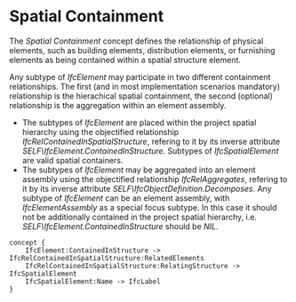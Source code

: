 Spatial Containment
===================

The _Spatial Containment_ concept defines the relationship of physical elements, such as building elements, distribution elements, or furnishing elements as being contained within a spatial structure element.

Any subtype of _IfcElement_ may participate in two different containment relationships. The first (and in most implementation scenarios mandatory) relationship is the hierachical spatial containment, the second (optional) relationship is the aggregation within an element assembly.

* The subtypes of _IfcElement_ are placed within the project spatial hierarchy using the objectified relationship _IfcRelContainedInSpatialStructure_, refering to it by its inverse attribute _SELF\IfcElement.ContainedInStructure_. Subtypes of _IfcSpatialElement_ are valid spatial containers.
* The subtypes of _IfcElement_ may be aggregated into an element assembly using the objectified relationship _IfcRelAggregates_, refering to it by its inverse attribute _SELF\IfcObjectDefinition.Decomposes_. Any subtype of _IfcElement_ can be an element assembly, with _IfcElementAssembly_ as a special focus subtype. In this case it should not be additionally contained in the project spatial hierarchy, i.e. _SELF\IfcElement.ContainedInStructure_ should be _NIL_.

```
concept {
    IfcElement:ContainedInStructure -> IfcRelContainedInSpatialStructure:RelatedElements
    IfcRelContainedInSpatialStructure:RelatingStructure -> IfcSpatialElement
    IfcSpatialElement:Name -> IfcLabel
}
```
